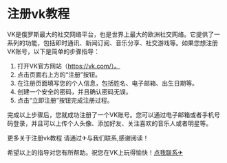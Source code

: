 # 注册vk教程

VK是俄罗斯最大的社交网络平台，也是世界上最大的欧洲社交网络。它提供了一系列的功能，包括即时通讯、新闻订阅、音乐分享、社交游戏等。如果您想注册VK账号，以下是简单的步骤指导：

1. 打开VK官方网站（https://vk.com/）。
2. 点击页面右上方的“注册”按钮。
3. 在注册页面填写您的个人信息，包括姓名、电子邮箱、出生日期等。
4. 创建一个安全的密码，并且确认密码无误。
5. 点击“立即注册”按钮完成注册过程。

完成以上步骤后，您就成功注册了一个VK账号。您可以通过电子邮箱或者手机号码登录，并且可以上传个人头像、添加好友、关注喜欢的音乐人或者明星等。

更多关于注册vk教程 请通过✈与我们联系,感谢阅读！

希望以上的指导对您有所帮助。祝您在VK上玩得愉快！[点我联系✈](https://help.G208.com)